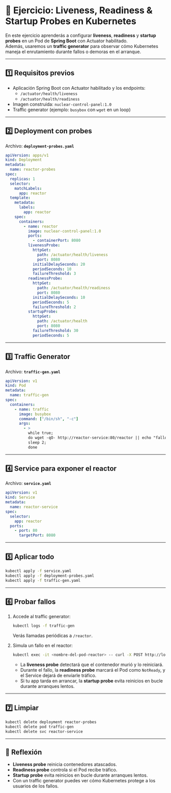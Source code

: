# 🚦 Ejercicio: Liveness, Readiness & Startup Probes en Kubernetes

En este ejercicio aprenderás a configurar **liveness**, **readiness** y **startup probes** en un Pod de **Spring Boot** con Actuator habilitado.  
Además, usaremos un **traffic generator** para observar cómo Kubernetes maneja el enrutamiento durante fallos o demoras en el arranque.

---

## 1️⃣ Requisitos previos

- Aplicación Spring Boot con Actuator habilitado y los endpoints:
  - `/actuator/health/liveness`
  - `/actuator/health/readiness`
- Imagen construida: `nuclear-control-panel:1.0`
- Traffic generator (ejemplo: `busybox` con `wget` en un loop)

---

## 2️⃣ Deployment con probes

Archivo: **`deployment-probes.yaml`**

```yaml
apiVersion: apps/v1
kind: Deployment
metadata:
  name: reactor-probes
spec:
  replicas: 1
  selector:
    matchLabels:
      app: reactor
  template:
    metadata:
      labels:
        app: reactor
    spec:
      containers:
        - name: reactor
          image: nuclear-control-panel:1.0
          ports:
            - containerPort: 8080
          livenessProbe:
            httpGet:
              path: /actuator/health/liveness
              port: 8080
            initialDelaySeconds: 20
            periodSeconds: 10
            failureThreshold: 3
          readinessProbe:
            httpGet:
              path: /actuator/health/readiness
              port: 8080
            initialDelaySeconds: 10
            periodSeconds: 5
            failureThreshold: 2
          startupProbe:
            httpGet:
              path: /actuator/health
              port: 8080
            failureThreshold: 30
            periodSeconds: 5
```

---

## 3️⃣ Traffic Generator

Archivo: **`traffic-gen.yaml`**

```yaml
apiVersion: v1
kind: Pod
metadata:
  name: traffic-gen
spec:
  containers:
    - name: traffic
      image: busybox
      command: ["/bin/sh", "-c"]
      args:
        - >
          while true;
          do wget -qO- http://reactor-service:80/reactor || echo "fallo";
          sleep 2;
          done
```

---

## 4️⃣ Service para exponer el reactor

Archivo: **`service.yaml`**

```yaml
apiVersion: v1
kind: Service
metadata:
  name: reactor-service
spec:
  selector:
    app: reactor
  ports:
    - port: 80
      targetPort: 8080
```

---

## 5️⃣ Aplicar todo

```bash
kubectl apply -f service.yaml
kubectl apply -f deployment-probes.yaml
kubectl apply -f traffic-gen.yaml
```

---

## 6️⃣ Probar fallos

1. Accede al traffic generator:
   ```bash
   kubectl logs -f traffic-gen
   ```

   Verás llamadas periódicas a `/reactor`.

2. Simula un fallo en el reactor:
   ```bash
   kubectl exec -it <nombre-del-pod-reactor> -- curl -X POST http://localhost:8080/reactor/crash
   ```

   - La **liveness probe** detectará que el contenedor murió y lo reiniciará.  
   - Durante el fallo, la **readiness probe** marcará el Pod como `NotReady`, y el Service dejará de enviarle tráfico.  
   - Si tu app tarda en arrancar, la **startup probe** evita reinicios en bucle durante arranques lentos.

---

## 7️⃣ Limpiar

```bash
kubectl delete deployment reactor-probes
kubectl delete pod traffic-gen
kubectl delete svc reactor-service
```

---

## 📝 Reflexión

- **Liveness probe** reinicia contenedores atascados.  
- **Readiness probe** controla si el Pod recibe tráfico.  
- **Startup probe** evita reinicios en bucle durante arranques lentos.  
- Con un traffic generator puedes ver cómo Kubernetes protege a los usuarios de los fallos.
